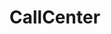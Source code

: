 <!--
 * @Author: jackning 270580156@qq.com
 * @Date: 2024-09-11 10:22:00
 * @LastEditors: jackning 270580156@qq.com
 * @LastEditTime: 2024-12-09 10:06:19
 * @Description: bytedesk.com https://github.com/Bytedesk/bytedesk
 *   Please be aware of the BSL license restrictions before installing Bytedesk IM – 
 *  selling, reselling, or hosting Bytedesk IM as a service is a breach of the terms and automatically terminates your rights under the license.
 *  Business Source License 1.1: https://github.com/Bytedesk/bytedesk/blob/main/LICENSE 
 *  contact: 270580156@qq.com 
 *  联系：270580156@qq.com
 * Copyright (c) 2024 by bytedesk.com, All Rights Reserved. 
-->
# CallCenter
